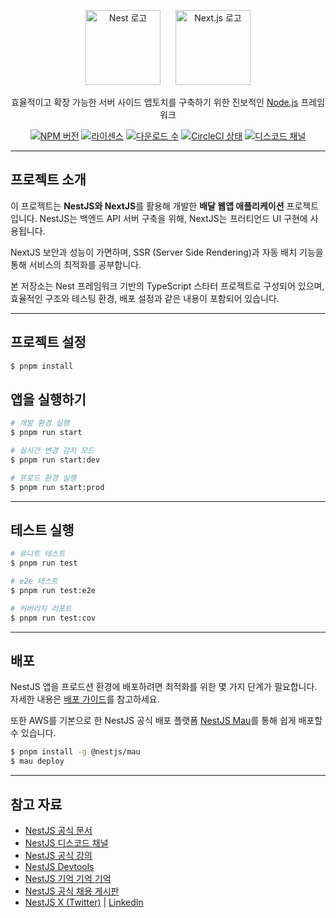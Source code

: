 <p align="center"> 
  <a href="http://nestjs.com/" target="blank"><img src="https://nestjs.com/img/logo-small.svg" width="120" alt="Nest 로고" /></a>
  <a href="https://nextjs.org/" target="blank" style="margin-left: 20px;"><img src="https://upload.wikimedia.org/wikipedia/commons/8/8e/Nextjs-logo.svg" width="120" alt="Next.js 로고" /></a>
</p>

<p align="center">효율적이고 확장 가능한 서버 사이드 앱토치를 구축하기 위한 진보적인 <a href="http://nodejs.org" target="_blank">Node.js</a> 프레임워크</p>

<p align="center">
  <a href="https://www.npmjs.com/~nestjscore" target="_blank"><img src="https://img.shields.io/npm/v/@nestjs/core.svg" alt="NPM 버전" /></a>
  <a href="https://www.npmjs.com/~nestjscore" target="_blank"><img src="https://img.shields.io/npm/l/@nestjs/core.svg" alt="라이센스" /></a>
  <a href="https://www.npmjs.com/~nestjscore" target="_blank"><img src="https://img.shields.io/npm/dm/@nestjs/common.svg" alt="다운로드 수" /></a>
  <a href="https://circleci.com/gh/nestjs/nest" target="_blank"><img src="https://img.shields.io/circleci/build/github/nestjs/nest/master" alt="CircleCI 상태" /></a>
  <a href="https://discord.gg/G7Qnnhy" target="_blank"><img src="https://img.shields.io/badge/discord-online-brightgreen.svg" alt="디스코드 채널" /></a>
</p>

---

## 프로젝트 소개

이 프로젝트는 **NestJS와 NextJS**를 활용해 개발한 **배달 웹앱 애플리케이션** 프로젝트입니다.
NestJS는 백엔드 API 서버 구축을 위해, NextJS는 프러티언드 UI 구현에 사용됩니다.

NextJS 보안과 성능이 가면하며, SSR (Server Side Rendering)과 자동 배치 기능을 통해 서비스의 최적화를 공부합니다.

본 저장소는 Nest 프레임워크 기반의 TypeScript 스타터 프로젝트로 구성되어 있으며, 효율적인 구조와 테스팅 환경, 배포 설정과 같은 내용이 포함되어 있습니다.

---

## 프로젝트 설정

```bash
$ pnpm install
```

## 앱을 실행하기

```bash
# 개발 환경 실행
$ pnpm run start

# 실시간 변경 감지 모드
$ pnpm run start:dev

# 프로드 환경 실행
$ pnpm run start:prod
```

---

## 테스트 실행

```bash
# 유니트 테스트
$ pnpm run test

# e2e 테스트
$ pnpm run test:e2e

# 커버리지 리포트
$ pnpm run test:cov
```

---

## 배포

NestJS 앱을 프로드션 환경에 배포하려면 최적화를 위한 몇 가지 단계가 필요합니다.
자세한 내용은 [배포 가이드](https://docs.nestjs.com/deployment)를 참고하세요.

또한 AWS를 기본으로 한 NestJS 공식 배포 플랫폼 [NestJS Mau](https://mau.nestjs.com)를 통해 쉽게 배포할 수 있습니다.

```bash
$ pnpm install -g @nestjs/mau
$ mau deploy
```

---

## 참고 자료

* [NestJS 공식 문서](https://docs.nestjs.com)
* [NestJS 디스코드 채널](https://discord.gg/G7Qnnhy)
* [NestJS 공식 강의](https://courses.nestjs.com)
* [NestJS Devtools](https://devtools.nestjs.com)
* [NestJS 기억 기억 기억](https://enterprise.nestjs.com)
* [NestJS 공식 채용 게시판](https://jobs.nestjs.com)
* [NestJS X (Twitter)](https://x.com/nestframework) | [LinkedIn](https://linkedin.com/company/nestjs)
